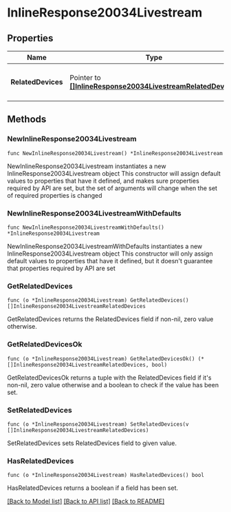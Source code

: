 # InlineResponse20034Livestream

## Properties

Name | Type | Description | Notes
------------ | ------------- | ------------- | -------------
**RelatedDevices** | Pointer to [**[]InlineResponse20034LivestreamRelatedDevices**](InlineResponse20034LivestreamRelatedDevices.md) | An array of the related devices for the role | [optional] 

## Methods

### NewInlineResponse20034Livestream

`func NewInlineResponse20034Livestream() *InlineResponse20034Livestream`

NewInlineResponse20034Livestream instantiates a new InlineResponse20034Livestream object
This constructor will assign default values to properties that have it defined,
and makes sure properties required by API are set, but the set of arguments
will change when the set of required properties is changed

### NewInlineResponse20034LivestreamWithDefaults

`func NewInlineResponse20034LivestreamWithDefaults() *InlineResponse20034Livestream`

NewInlineResponse20034LivestreamWithDefaults instantiates a new InlineResponse20034Livestream object
This constructor will only assign default values to properties that have it defined,
but it doesn't guarantee that properties required by API are set

### GetRelatedDevices

`func (o *InlineResponse20034Livestream) GetRelatedDevices() []InlineResponse20034LivestreamRelatedDevices`

GetRelatedDevices returns the RelatedDevices field if non-nil, zero value otherwise.

### GetRelatedDevicesOk

`func (o *InlineResponse20034Livestream) GetRelatedDevicesOk() (*[]InlineResponse20034LivestreamRelatedDevices, bool)`

GetRelatedDevicesOk returns a tuple with the RelatedDevices field if it's non-nil, zero value otherwise
and a boolean to check if the value has been set.

### SetRelatedDevices

`func (o *InlineResponse20034Livestream) SetRelatedDevices(v []InlineResponse20034LivestreamRelatedDevices)`

SetRelatedDevices sets RelatedDevices field to given value.

### HasRelatedDevices

`func (o *InlineResponse20034Livestream) HasRelatedDevices() bool`

HasRelatedDevices returns a boolean if a field has been set.


[[Back to Model list]](../README.md#documentation-for-models) [[Back to API list]](../README.md#documentation-for-api-endpoints) [[Back to README]](../README.md)


